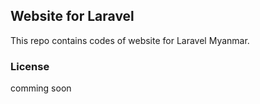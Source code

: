 ## Website for Laravel

This repo contains codes of website for Laravel Myanmar.

### License

comming soon